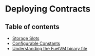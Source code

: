 # Deploying Contracts

## Table of contents

- [Storage Slots](./storage-slots.md)
- [Configurable Constants](./configurable-constants.md)
- [Understanding the FuelVM binary file](./understanding-the-fuelvm-binary-file.md)
